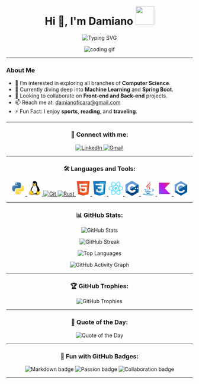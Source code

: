 <h1 align="center">Hi 👋, I'm Damiano <img height="50" width="50" src="https://emoji.gg/assets/emoji/7333-parrotdance.gif"></h1>

<p align="center">
  <img src="https://readme-typing-svg.demolab.com?font=Fira+Code&weight=500&size=22&pause=1000&center=true&vCenter=true&width=600&lines=Computer+Science+Enthusiast;Machine+Learning+Explorer;Spring+Boot+Developer;Full-Stack+Collaborator;Passionate+About+Sports+%26+Traveling" alt="Typing SVG" />
</p>

<p align="center">
  <img src="https://media.giphy.com/media/qgQUggAC3Pfv687qPC/giphy.gif" alt="coding gif" width="600"/>
</p>

---

### About Me

- 👀 I’m interested in exploring all branches of **Computer Science**.
- 🌱 Currently diving deep into **Machine Learning** and **Spring Boot**.
- 👯 Looking to collaborate on **Front-end and Back-end** projects.
- 📫 Reach me at: [damianoficara@gmail.com](mailto:damianoficara@gmail.com)
- ⚡ Fun Fact: I enjoy **sports**, **reading**, and **traveling**.

---

<h3 align="center">🚀 Connect with me:</h3>
<p align="center">
  <a href="https://www.linkedin.com/in/damiano-ficara-5ba1351b2/" target="_blank">
    <img src="https://img.shields.io/badge/LinkedIn-0077B5?style=for-the-badge&logo=linkedin&logoColor=white" alt="LinkedIn"/>
  </a>
  <a href="mailto:damianoficara@gmail.com" target="_blank">
    <img src="https://img.shields.io/badge/Gmail-D14836?style=for-the-badge&logo=gmail&logoColor=white" alt="Gmail"/>
  </a>
</p>

---

<h3 align="center">🛠 Languages and Tools:</h3>
<p align="center"> 
  <a href="https://www.python.org" target="_blank"> 
    <img src="https://raw.githubusercontent.com/devicons/devicon/master/icons/python/python-original.svg" alt="Python" width="40" height="40"/> 
  </a> 
  <a href="https://www.linux.org/" target="_blank"> 
    <img src="https://raw.githubusercontent.com/devicons/devicon/master/icons/linux/linux-original.svg" alt="Linux" width="40" height="40"/> 
  </a> 
  <a href="https://git-scm.com/" target="_blank"> 
    <img src="https://www.vectorlogo.zone/logos/git-scm/git-scm-icon.svg" alt="Git" width="40" height="40"/> 
  </a>
  <a href="https://www.rust-lang.org/" target="_blank"> 
   <img src="https://cdn.jsdelivr.net/gh/devicons/devicon@latest/icons/rust/rust-original.svg" alt="Rust" width="40" height="40"/> 
  </a>
  <a href="https://www.w3.org/html/" target="_blank"> 
    <img src="https://raw.githubusercontent.com/devicons/devicon/master/icons/html5/html5-original.svg" alt="HTML5" width="40" height="40"/> 
  </a>
  <a href="https://www.w3schools.com/css/" target="_blank"> 
    <img src="https://raw.githubusercontent.com/devicons/devicon/master/icons/css3/css3-original.svg" alt="CSS3" width="40" height="40"/> 
  </a>
  <a href="https://reactjs.org/" target="_blank"> 
    <img src="https://raw.githubusercontent.com/devicons/devicon/master/icons/react/react-original.svg" alt="React" width="40" height="40"/> 
  </a>
  <a href="https://www.w3schools.com/cpp/" target="_blank"> 
    <img src="https://raw.githubusercontent.com/devicons/devicon/master/icons/cplusplus/cplusplus-original.svg" alt="C++" width="40" height="40"/> 
  </a>
  <a href="https://www.java.com/" target="_blank"> 
    <img src="https://raw.githubusercontent.com/devicons/devicon/master/icons/java/java-original.svg" alt="Java" width="40" height="40"/> 
  </a>
  <a href="https://kotlinlang.org/" target="_blank"> 
    <img src="https://raw.githubusercontent.com/devicons/devicon/master/icons/kotlin/kotlin-original.svg" alt="Kotlin" width="40" height="40"/> 
  </a>
  <a href="https://www.cprogramming.com/" target="_blank"> 
    <img src="https://raw.githubusercontent.com/devicons/devicon/master/icons/c/c-original.svg" alt="C" width="40" height="40"/> 
  </a>
</p>

---

<h3 align="center">📊 GitHub Stats:</h3>
<p align="center">
  <img src="https://github-readme-stats.vercel.app/api?username=dami013&show_icons=true&theme=radical" alt="GitHub Stats" />
</p>

<p align="center">
  <img src="https://github-readme-streak-stats.herokuapp.com/?user=dami013&theme=radical" alt="GitHub Streak" />
</p>

<p align="center">
  <img src="https://github-readme-stats.vercel.app/api/top-langs/?username=dami013&layout=compact&theme=radical" alt="Top Languages" />
</p>

<p align="center">
  <img src="https://github-readme-activity-graph.cyclic.app/graph?username=dami013&theme=radical" alt="GitHub Activity Graph" />
</p>

---

<h3 align="center">🏆 GitHub Trophies:</h3>
<p align="center">
  <img src="https://github-profile-trophy.vercel.app/?username=dami013&theme=radical&no-bg=true&no-frame=true&row=1&column=6" alt="GitHub Trophies" />
</p>

---

<h3 align="center">💬 Quote of the Day:</h3>
<p align="center">
  <img src="https://quotes-github-readme.vercel.app/api?type=horizontal&theme=radical" alt="Quote of the Day" />
</p>

---

<h3 align="center">🎨 Fun with GitHub Badges:</h3>
<p align="center">
  <img src="https://img.shields.io/badge/Made%20with-Markdown-1f425f.svg" alt="Markdown badge" />
  <img src="https://img.shields.io/badge/Code%20with-Passion-red.svg" alt="Passion badge" />
  <img src="https://img.shields.io/badge/Open%20to-Collaborations-green.svg" alt="Collaboration badge" />
</p>

---

<!--
**dami013/dami013** is a ✨ _special_ ✨ repository because its `README.md` (this file) appears on your GitHub profile.
You can click the Preview link to take a look at your changes.
-->
